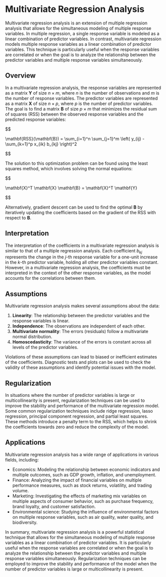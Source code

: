 # Multivariate Regression Analysis

Multivariate regression analysis is an extension of multiple regression analysis that allows for the simultaneous modeling of multiple response variables. In multiple regression, a single response variable is modeled as a linear combination of predictor variables. In contrast, multivariate regression models multiple response variables as a linear combination of predictor variables. This technique is particularly useful when the response variables are correlated or when the goal is to analyze the relationship between the predictor variables and multiple response variables simultaneously.

## Overview

In a multivariate regression analysis, the response variables are represented as a matrix $\mathbf{Y}$ of size $n \times m$, where $n$ is the number of observations and $m$ is the number of response variables. The predictor variables are represented as a matrix $\mathbf{X}$ of size $n \times p$, where $p$ is the number of predictor variables. The goal is to find a matrix $\mathbf{B}$ of size $p \times m$ that minimizes the residual sum of squares (RSS) between the observed response variables and the predicted response variables:


$$

\mathbf{RSS}(\mathbf{B}) = \sum_{i=1}^n \sum_{j=1}^m \left( y_{ij} - \sum_{k=1}^p x_{ik} b_{kj} \right)^2

$$


The solution to this optimization problem can be found using the least squares method, which involves solving the normal equations:


$$

\mathbf{X}^T \mathbf{X} \mathbf{B} = \mathbf{X}^T \mathbf{Y}

$$


Alternatively, gradient descent can be used to find the optimal $\mathbf{B}$ by iteratively updating the coefficients based on the gradient of the RSS with respect to $\mathbf{B}$.

## Interpretation

The interpretation of the coefficients in a multivariate regression analysis is similar to that of a multiple regression analysis. Each coefficient $b_{kj}$ represents the change in the $j$-th response variable for a one-unit increase in the $k$-th predictor variable, holding all other predictor variables constant. However, in a multivariate regression analysis, the coefficients must be interpreted in the context of the other response variables, as the model accounts for the correlations between them.

## Assumptions

Multivariate regression analysis makes several assumptions about the data:

1. **Linearity**: The relationship between the predictor variables and the response variables is linear.
2. **Independence**: The observations are independent of each other.
3. **Multivariate normality**: The errors (residuals) follow a multivariate normal distribution.
4. **Homoscedasticity**: The variance of the errors is constant across all levels of the predictor variables.

Violations of these assumptions can lead to biased or inefficient estimates of the coefficients. Diagnostic tests and plots can be used to check the validity of these assumptions and identify potential issues with the model.

## Regularization

In situations where the number of predictor variables is large or multicollinearity is present, regularization techniques can be used to improve the stability and performance of the multivariate regression model. Some common regularization techniques include ridge regression, lasso regression, principal component regression, and partial least squares. These methods introduce a penalty term to the RSS, which helps to shrink the coefficients towards zero and reduce the complexity of the model.

## Applications

Multivariate regression analysis has a wide range of applications in various fields, including:

- Economics: Modeling the relationship between economic indicators and multiple outcomes, such as GDP growth, inflation, and unemployment.
- Finance: Analyzing the impact of financial variables on multiple performance measures, such as stock returns, volatility, and trading volume.
- Marketing: Investigating the effects of marketing mix variables on multiple aspects of consumer behavior, such as purchase frequency, brand loyalty, and customer satisfaction.
- Environmental science: Studying the influence of environmental factors on multiple response variables, such as air quality, water quality, and biodiversity.

In summary, multivariate regression analysis is a powerful statistical technique that allows for the simultaneous modeling of multiple response variables as a linear combination of predictor variables. It is particularly useful when the response variables are correlated or when the goal is to analyze the relationship between the predictor variables and multiple response variables simultaneously. Regularization techniques can be employed to improve the stability and performance of the model when the number of predictor variables is large or multicollinearity is present.
